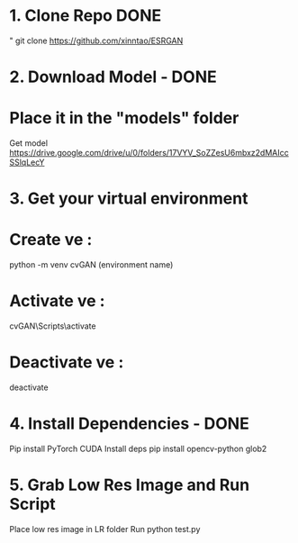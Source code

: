 # 1. Clone Repo DONE
" git clone https://github.com/xinntao/ESRGAN


# 2. Download Model - DONE
# Place it in the "models" folder
Get model https://drive.google.com/drive/u/0/folders/17VYV_SoZZesU6mbxz2dMAIccSSlqLecY

# 3. Get your virtual environment 
# Create ve :
python -m venv cvGAN (environment name)
# Activate ve :
cvGAN\Scripts\activate
# Deactivate ve :
deactivate

# 4. Install Dependencies - DONE 
Pip install PyTorch CUDA
Install deps pip install opencv-python glob2


# 5. Grab Low Res Image and Run Script 
Place low res image in LR folder
Run python test.py
